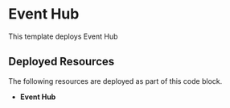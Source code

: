 # Event Hub

This template deploys Event Hub

## Deployed Resources

The following resources are deployed as part of this code block.

+ **Event Hub** 
